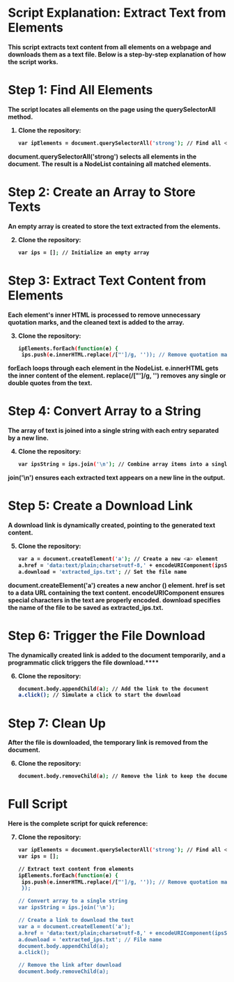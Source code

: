 # Script Explanation: Extract Text from <strong> Elements
This script extracts text content from all <strong> elements on a webpage and downloads them as a text file. Below is a step-by-step explanation of how the script works.


# Step 1: Find All <strong> Elements
The script locates all <strong> elements on the page using the querySelectorAll method.

1. **Clone the repository:**
   ```bash
   var ipElements = document.querySelectorAll('strong'); // Find all <strong> elements
  document.querySelectorAll('strong') selects all <strong> elements in the document.
The result is a NodeList containing all matched elements.

# Step 2: Create an Array to Store Texts
An empty array is created to store the text extracted from the <strong> elements.

2. **Clone the repository:**
   ```bash
   var ips = []; // Initialize an empty array

# Step 3: Extract Text Content from Elements
Each <strong> element's inner HTML is processed to remove unnecessary quotation marks, and the cleaned text is added to the array.

3. **Clone the repository:**
   ```bash
   ipElements.forEach(function(e) {
    ips.push(e.innerHTML.replace(/["']/g, '')); // Remove quotation marks and add to array

forEach loops through each element in the NodeList.
e.innerHTML gets the inner content of the <strong> element.
replace(/["']/g, '') removes any single or double quotes from the text.

# Step 4: Convert Array to a String
The array of text is joined into a single string with each entry separated by a new line.

4. **Clone the repository:**
   ```bash
   var ipsString = ips.join('\n'); // Combine array items into a single string with line breaks

join('\n') ensures each extracted text appears on a new line in the output.

# Step 5: Create a Download Link
A download link is dynamically created, pointing to the generated text content.

5. **Clone the repository:**
   ```bash
   var a = document.createElement('a'); // Create a new <a> element
   a.href = 'data:text/plain;charset=utf-8,' + encodeURIComponent(ipsString); // Set the data URL
   a.download = 'extracted_ips.txt'; // Set the file name
document.createElement('a') creates a new anchor (<a>) element.
href is set to a data URL containing the text content.
encodeURIComponent ensures special characters in the text are properly encoded.
download specifies the name of the file to be saved as extracted_ips.txt.

# Step 6: Trigger the File Download
The dynamically created link is added to the document temporarily, and a programmatic click triggers the file download.****

6. **Clone the repository:**
   ```bash
   document.body.appendChild(a); // Add the link to the document
   a.click(); // Simulate a click to start the download

# Step 7: Clean Up
After the file is downloaded, the temporary link is removed from the document.

6. **Clone the repository:**
   ```bash
   document.body.removeChild(a); // Remove the link to keep the document clean

# Full Script
Here is the complete script for quick reference:

7. **Clone the repository:**
   ```bash
   var ipElements = document.querySelectorAll('strong'); // Find all <strong> elements
   var ips = [];

   // Extract text content from elements
   ipElements.forEach(function(e) {
    ips.push(e.innerHTML.replace(/["']/g, '')); // Remove quotation marks and add to array
    });

   // Convert array to a single string
   var ipsString = ips.join('\n');
   
   // Create a link to download the text
   var a = document.createElement('a');
   a.href = 'data:text/plain;charset=utf-8,' + encodeURIComponent(ipsString);
   a.download = 'extracted_ips.txt'; // File name
   document.body.appendChild(a);
   a.click();

   // Remove the link after download
   document.body.removeChild(a);








